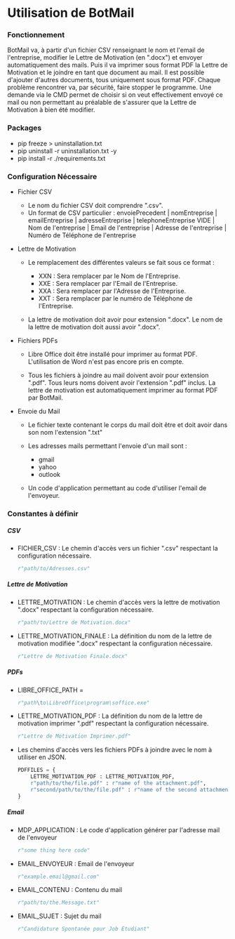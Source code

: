 # Utilisation de BotMail

### Fonctionnement

BotMail va, à partir d'un fichier CSV renseignant le nom et l'email de l'entreprise, modifier le Lettre de Motivation (en ".docx") et envoyer automatiquement des mails.
Puis il va imprimer sous format PDF la Lettre de Motivation et le joindre en tant que document au mail.
Il est possible d'ajouter d'autres documents, tous uniquement sous format PDF.
Chaque problème rencontrer va, par sécurité, faire stopper le programme.
Une demande via le CMD permet de choisir si on veut effectivement envoyé ce mail ou non permettant au préalable de s'assurer que la Lettre de Motivation à bien été modifier.

### Packages

- pip freeze > uninstallation.txt
- pip uninstall -r uninstallation.txt -y
- pip install -r ./requirements.txt

### Configuration Nécessaire

- Fichier CSV
    - Le nom du fichier CSV doit comprendre ".csv".
    - Un format de CSV particulier :
        envoiePrecedent | nomEntreprise | emailEntreprise | adresseEntreprise | telephoneEntreprise
        VIDE | Nom de l'entreprise | Email de l'entreprise | Adresse de l'entreprise | Numéro de Téléphone de l'entreprise

- Lettre de Motivation
    - Le remplacement des différentes valeurs se fait sous ce format :
        - XXN : Sera remplacer par le Nom de l'Entreprise.
        - XXE : Sera remplacer par l'Email de l'Entreprise.
        - XXA : Sera remplacer par l'Adresse de l'Entreprise.
        - XXT : Sera remplacer par le numéro de Téléphone de l'Entreprise.

    - La lettre de motivation doit avoir pour extension ".docx".
        Le nom de la lettre de motivation doit aussi avoir ".docx".

- Fichiers PDFs
    - Libre Office doit être installé pour imprimer au format PDF.
        L'utilisation de Word n'est pas encore pris en compte.

    - Tous les fichiers à joindre au mail doivent avoir pour extension ".pdf".
        Tous leurs noms doivent avoir l'extension ".pdf" inclus.
        La lettre de motivation est automatiquement imprimer au format PDF par BotMail.

- Envoie du Mail
    - Le fichier texte contenant le corps du mail doit être et doit avoir dans son nom l'extension ".txt" 

    - Les adresses mails permettant l'envoie d'un mail sont :
        - gmail
        - yahoo
        - outlook

    - Un code d'application permettant au code d'utiliser l'email de l'envoyeur.

### Constantes à définir
##### CSV

- FICHIER_CSV : Le chemin d'accès vers un fichier ".csv" respectant la configuration nécessaire.
    ``` Python
    r"path/to/Adresses.csv"
    ```

##### Lettre de Motivation
- LETTRE_MOTIVATION : Le chemin d'accès vers la lettre de motivation ".docx" respectant la configuration nécessaire.
    ``` Python
    r"path/to/Lettre de Motivation.docx"
    ```

- LETTRE_MOTIVATION_FINALE : La définition du nom de la lettre de motivation modifiée ".docx" respectant la configuration nécessaire.
    ``` Python
    r"Lettre de Motivation Finale.docx"
    ```

##### PDFs
- LIBRE_OFFICE_PATH = 
    ``` Python
    r"path\to\LibreOffice\program\soffice.exe"
    ```

- LETTRE_MOTIVATION_PDF : La définition du nom de la lettre de motivation imprimer ".pdf" respectant la configuration nécessaire.
    ``` Python
    r"Lettre de Motivation Imprimer.pdf"
    ```

- Les chemins d'accès vers les fichiers PDFs à joindre avec le nom à utiliser en JSON.
    ``` Python (JSON)
    PDFFILES = {
        LETTRE_MOTIVATION_PDF : LETTRE_MOTIVATION_PDF,
        r"path/to/the/file.pdf" : r"name of the attachment.pdf",
        r"second/path/to/the/file.pdf" : r"name of the second attachment.pdf"
    }
    ```

##### Email
- MDP_APPLICATION : Le code d'application générer par l'adresse mail de l'envoyeur
    ``` Python
    r"some thing here code"
    ```

- EMAIL_ENVOYEUR : Email de l'envoyeur 
    ``` Python
    r"example.email@gmail.com"
    ```

- EMAIL_CONTENU : Contenu du mail
    ``` Python
    r"path/to/the.Message.txt"
    ```

- EMAIL_SUJET : Sujet du mail
    ``` Python
    r"Candidature Spontanée pour Job Étudiant"
    ```
